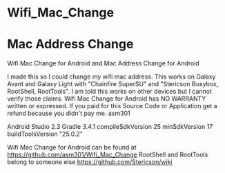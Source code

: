 # Wifi_Mac_Change
# Mac Address Change

Wifi Mac Change for Android
and
Mac Address Change for Android

I made this so I could change my wifi mac address.
This works on Galaxy Avant and Galaxy Light with "Chainfire SuperSU" and "Stericson Busybox, RootShell, RootTools".
I am told this works on other devices but I cannot verify those claims.
Wifi Mac Change for Android has NO WARRANTY written or expressed.
If you paid for this Source Code or Application get a refund because you didn't pay me.
asm301

Android Studio 2.3
Gradle 3.4.1
compileSdkVersion 25
minSdkVersion 17
buildToolsVersion "25.0.2"


Wifi Mac Change for Android can be found at https://github.com/asm301/Wifi_Mac_Change
RootShell and RootTools belong to someone else https://github.com/Stericson/wiki